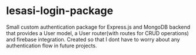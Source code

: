 # lesasi-login-package

Small custom authentication package for Express.js and MongoDB backend that provides a User model, a User router(with routes for CRUD operations) and firebase integration. 
Created so that I dont have to worry about any authentication flow in future projects.